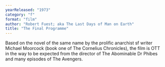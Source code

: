 ```yaml
---
yearReleased: "1973"
category: "f"
format: "film"
author: "Robert Fuest; aka The Last Days of Man on Earth"
title: "The Final Programme"
---
```

Based on the novel of the same name by the prolific  anarchist sf writer Michael Moorcock (book one of The Cornelius Chronicles),  the film is OTT in the way to be expected from the director of The Abominable  Dr Phibes and many episodes of The Avengers.
 